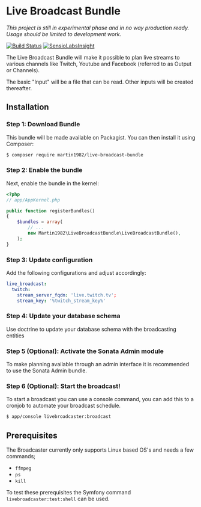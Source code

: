 Live Broadcast Bundle
=====================

*This project is still in experimental phase and in no way production ready.
Usage should be limited to development work.*

[![Build Status](https://travis-ci.org/Martin1982/live-broadcast-bundle.svg?branch=master)](https://travis-ci.org/Martin1982/live-broadcast-bundle)
[![SensioLabsInsight](https://insight.sensiolabs.com/projects/6027a50f-06cf-4989-8267-9f481e838b2a/mini.png)](https://insight.sensiolabs.com/projects/6027a50f-06cf-4989-8267-9f481e838b2a)

The Live Broadcast Bundle will make it possible to plan live streams to
various channels like Twitch, Youtube and Facebook (referred to as Output or Channels).

The basic "Input" will be a file that can be read. Other inputs will be created thereafter.

## Installation

### Step 1: Download Bundle

This bundle will be made available on Packagist. You can then install it using Composer:

```bash
$ composer require martin1982/live-broadcast-bundle
```

### Step 2: Enable the bundle

Next, enable the bundle in the kernel:

``` php
<?php
// app/AppKernel.php

public function registerBundles()
{
    $bundles = array(
        // ...
        new Martin1982\LiveBroadcastBundle\LiveBroadcastBundle(),
    );
}
```

### Step 3: Update configuration

Add the following configurations and adjust accordingly:

``` yaml
live_broadcast:
  twitch:
    stream_server_fqdn: 'live.twitch.tv';
    stream_key: '%twitch_stream_key%'
```

### Step 4: Update your database schema

Use doctrine to update your database schema with the broadcasting entities

### Step 5 (Optional): Activate the Sonata Admin module

To make planning available through an admin interface it is recommended to use the Sonata Admin bundle.

### Step 6 (Optional): Start the broadcast!

To start a broadcast you can use a console command, you can add this to a cronjob to automate your broadcast schedule.

```bash
$ app/console livebroadcaster:broadcast
```

## Prerequisites

The Broadcaster currently only supports Linux based OS's and needs a few commands;

* `ffmpeg`
* `ps`
* `kill`

To test these prerequisites the Symfony command `livebroadcaster:test:shell` can be used.
